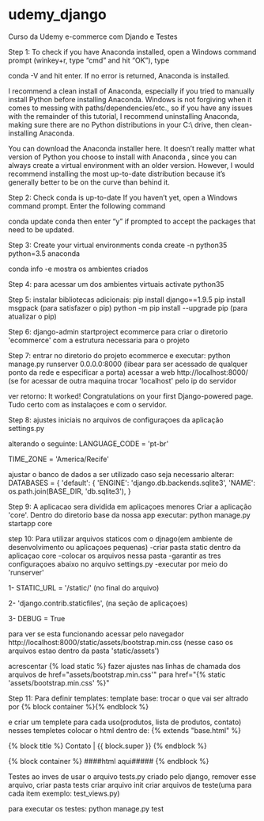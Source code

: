 # udemy_django
Curso da Udemy e-commerce com Djando e Testes



Step 1:
To check if you have Anaconda installed, open a Windows command prompt (winkey+r, type “cmd” and hit “OK”), type

conda -V
and hit enter. If no error is returned, Anaconda is installed.

I recommend a clean install of Anaconda, especially if you tried to manually install Python before installing Anaconda. 
Windows is not forgiving when it comes to messing with paths/dependencies/etc., so if you have any issues with the remainder 
of this tutorial, I recommend uninstalling Anaconda, making sure there are no Python distributions in your 
C:\ drive, then clean-installing Anaconda.

You can download the Anaconda installer here. It doesn’t really matter what version of Python you choose to install 
with Anaconda , since you can always create a virtual environment with an older version. However, I would recommend 
installing the most up-to-date distribution because it’s generally better to be on the curve than behind it.


Step 2: Check conda is up-to-date
If you haven’t yet, open a Windows command prompt. Enter the following command

conda update conda
then enter “y” if prompted to accept the packages that need to be updated.


Step 3: Create your virtual environments
conda create -n python35 python=3.5 anaconda

conda info -e
mostra os ambientes criados


Step 4:
para acessar um dos ambientes virtuais
activate python35


Step 5:
instalar bibliotecas adicionais:
pip install django==1.9.5
pip install msgpack (para satisfazer o pip)
python -m pip install --upgrade pip (para atualizar o pip)


Step 6:
django-admin startproject ecommerce
para criar o diretorio 'ecommerce' com a estrutura necessaria para o projeto


Step 7:
entrar no diretorio do projeto ecommerce e executar:
python manage.py runserver 0.0.0.0:8000 (libear para ser acessado de qualquer ponto da rede e especificar a porta)
acessar a web
http://localhost:8000/  (se for acessar de outra maquina trocar 'localhost' pelo ip do servidor

ver retorno:
It worked!
Congratulations on your first Django-powered page.
Tudo certo com as instalaçoes e com o servidor.


Step 8:
ajustes iniciais no arquivos de configuraçoes da aplicação
settings.py

alterando o seguinte:
LANGUAGE_CODE = 'pt-br'

TIME_ZONE = 'America/Recife'

ajustar o banco de dados a ser utilizado caso seja necessario alterar:
DATABASES = {
    'default': {
        'ENGINE': 'django.db.backends.sqlite3',
        'NAME': os.path.join(BASE_DIR, 'db.sqlite3'),
    }


Step 9:
A aplicacao sera dividida em aplicaçoes menores
Criar a aplicação 'core'. Dentro do diretorio base da nossa app executar:
python manage.py startapp core



step 10:
Para utilizar arquivos staticos com o djnago(em ambiente de desenvolvimento ou aplicaçoes pequenas)
-criar pasta static dentro da aplicaçao core
-colocar os arquivos nessa pasta
-garantir as tres configuraçoes abaixo no arquivo settings.py
-executar por meio do 'runserver'

1-
STATIC_URL = '/static/' (no final do arquivo)

2-
'django.contrib.staticfiles', (na seção de aplicaçoes)

3-
DEBUG = True

para ver se esta funcionando acessar pelo navegador
http://localhost:8000/static/assets/bootstrap.min.css (nesse caso os arquivos estao dentro da pasta 'static/assets')

acrescentar {% load static %}
fazer ajustes nas linhas de chamada dos arquivos
de
href="assets/bootstrap.min.css'"
para
href="{% static 'assets/bootstrap.min.css' %}"


Step 11:
Para definir templates:
template base:
trocar o que vai ser altrado por
{% block container %}{% endblock %}

e criar um templete para cada uso(produtos, lista de produtos, contato) nesses templetes colocar o html dentro de:
{% extends "base.html" %}

{% block title %}
    Contato | {{ block.super }}
{% endblock %}

{% block container %}
####html aqui#####
{% endblock %}


Testes
ao inves de usar o arquivo tests.py criado pelo django, 
   remover esse arquivo, 
   criar pasta tests
   criar arquivo init
   criar arquivos de teste(uma para cada item exemplo: test_views.py)

para executar os testes:
python manage.py test

